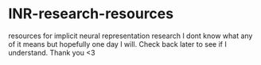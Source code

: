 # INR-research-resources
resources for implicit neural representation research
I dont know what any of it means but hopefully one day I will.
Check back later to see if I understand. 
Thank you <3
